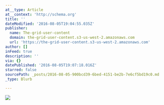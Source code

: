 ```yaml
---
at__type: Article
at__context: 'http://schema.org'
title: ''
dateModified: '2016-08-05T19:04:55.035Z'
publisher:
  name: The-grid-user-content
  domain: the-grid-user-content.s3-us-west-2.amazonaws.com
  url: 'https://the-grid-user-content.s3-us-west-2.amazonaws.com'
author: []
inFeed: true
description: ''
via: {}
datePublished: '2016-08-05T19:07:18.016Z'
starred: false
sourcePath: _posts/2016-08-05-900bcd39-6bed-4151-be2b-7e6cf5bd19c0.md
_type: Blurb

---
```

![](https://the-grid-user-content.s3-us-west-2.amazonaws.com/39a7222f-3fe6-4025-947f-c8bbe1d83154.jpg)